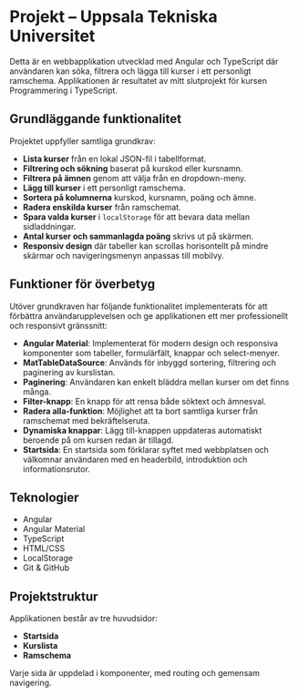 # Projekt – Uppsala Tekniska Universitet

Detta är en webbapplikation utvecklad med Angular och TypeScript där användaren kan söka, filtrera och lägga till kurser i ett personligt ramschema. Applikationen är resultatet av mitt slutprojekt för kursen Programmering i TypeScript.

## Grundläggande funktionalitet

Projektet uppfyller samtliga grundkrav:

- **Lista kurser** från en lokal JSON-fil i tabellformat.
- **Filtrering och sökning** baserat på kurskod eller kursnamn.
- **Filtrera på ämnen** genom att välja från en dropdown-meny.
- **Lägg till kurser** i ett personligt ramschema.
- **Sortera på kolumnerna** kurskod, kursnamn, poäng och ämne.
- **Radera enskilda kurser** från ramschemat.
- **Spara valda kurser** i `localStorage` för att bevara data mellan sidladdningar.
- **Antal kurser och sammanlagda poäng** skrivs ut på skärmen.
- **Responsiv design** där tabeller kan scrollas horisontellt på mindre skärmar och navigeringsmenyn anpassas till mobilvy.

## Funktioner för överbetyg

Utöver grundkraven har följande funktionalitet implementerats för att förbättra användarupplevelsen och ge applikationen ett mer professionellt och responsivt gränssnitt:

- **Angular Material**: Implementerat för modern design och responsiva komponenter som tabeller, formulärfält, knappar och select-menyer.
- **MatTableDataSource**: Används för inbyggd sortering, filtrering och paginering av kurslistan.
- **Paginering**: Användaren kan enkelt bläddra mellan kurser om det finns många.
- **Filter-knapp**: En knapp för att rensa både söktext och ämnesval.
- **Radera alla-funktion**: Möjlighet att ta bort samtliga kurser från ramschemat med bekräftelseruta.
- **Dynamiska knappar**: Lägg till-knappen uppdateras automatiskt beroende på om kursen redan är tillagd.
- **Startsida**: En startsida som förklarar syftet med webbplatsen och välkomnar användaren med en headerbild, introduktion och informationsrutor.

## Teknologier

- Angular
- Angular Material
- TypeScript
- HTML/CSS
- LocalStorage
- Git & GitHub

## Projektstruktur

Applikationen består av tre huvudsidor:
- **Startsida**
- **Kurslista**
- **Ramschema**

Varje sida är uppdelad i komponenter, med routing och gemensam navigering.
